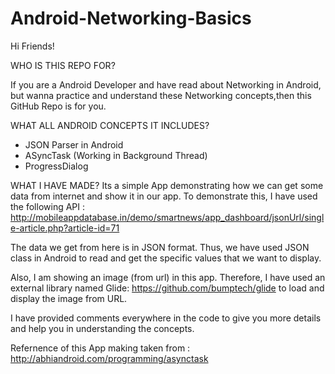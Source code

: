 # Android-Networking-Basics

Hi Friends!

WHO IS THIS REPO FOR?

If you are a Android Developer and have read about Networking in Android, but wanna practice and understand these 
Networking concepts,then this GitHub Repo is for you.

WHAT ALL ANDROID CONCEPTS IT INCLUDES?
- JSON Parser in Android
- ASyncTask (Working in Background Thread)
- ProgressDialog

WHAT I HAVE MADE?
Its a simple App demonstrating how we can get some data from internet and show it in our app. To demonstrate this, I have used
the following API :  http://mobileappdatabase.in/demo/smartnews/app_dashboard/jsonUrl/single-article.php?article-id=71

The data we get from here is in JSON format. Thus, we have used JSON class in Android to read and get the specific values 
that we want to display. 

Also, I am showing an image (from url) in this app. Therefore, I have used an external library
named Glide: https://github.com/bumptech/glide to load and display the image from URL.

I have provided comments everywhere in the code to give you more details and help you in understanding the concepts. 

Refernence of this App making taken from : http://abhiandroid.com/programming/asynctask
